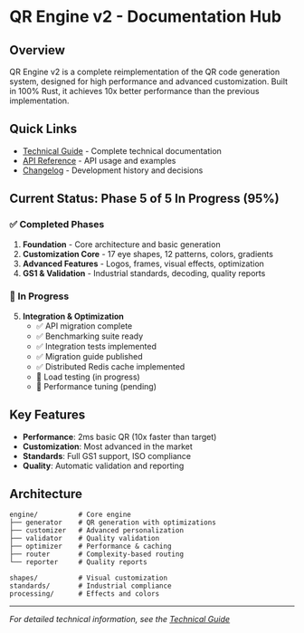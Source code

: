 # QR Engine v2 - Documentation Hub

## Overview
QR Engine v2 is a complete reimplementation of the QR code generation system, designed for high performance and advanced customization. Built in 100% Rust, it achieves 10x better performance than the previous implementation.

## Quick Links
- [Technical Guide](./technical-guide.md) - Complete technical documentation
- [API Reference](./api-reference.md) - API usage and examples
- [Changelog](./changelog.md) - Development history and decisions

## Current Status: Phase 5 of 5 In Progress (95%)

### ✅ Completed Phases
1. **Foundation** - Core architecture and basic generation
2. **Customization Core** - 17 eye shapes, 12 patterns, colors, gradients
3. **Advanced Features** - Logos, frames, visual effects, optimization
4. **GS1 & Validation** - Industrial standards, decoding, quality reports

### 🔄 In Progress
5. **Integration & Optimization** 
   - ✅ API migration complete
   - ✅ Benchmarking suite ready
   - ✅ Integration tests implemented
   - ✅ Migration guide published
   - ✅ Distributed Redis cache implemented
   - 🔄 Load testing (in progress)
   - 🔄 Performance tuning (pending)

## Key Features
- **Performance**: 2ms basic QR (10x faster than target)
- **Customization**: Most advanced in the market
- **Standards**: Full GS1 support, ISO compliance
- **Quality**: Automatic validation and reporting

## Architecture
```
engine/          # Core engine
├── generator    # QR generation with optimizations
├── customizer   # Advanced personalization
├── validator    # Quality validation
├── optimizer    # Performance & caching
├── router       # Complexity-based routing
└── reporter     # Quality reports

shapes/          # Visual customization
standards/       # Industrial compliance
processing/      # Effects and colors
```

---
*For detailed technical information, see the [Technical Guide](./technical-guide.md)*